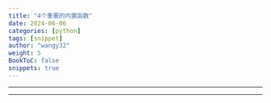 ```yaml
---
title: "4个重要的内置函数"
date: 2024-06-06
categories: [python]
tags: [snippet]
author: "wangy32"
weight: 5
BookToC: false
snippets: true
---
```


---
---
